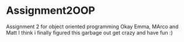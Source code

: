 # Assignment2OOP
Assignment 2 for object oriented programming 
Okay Emma, MArco and Matt I think i finally figured this garbage out get crazy and have fun :)

